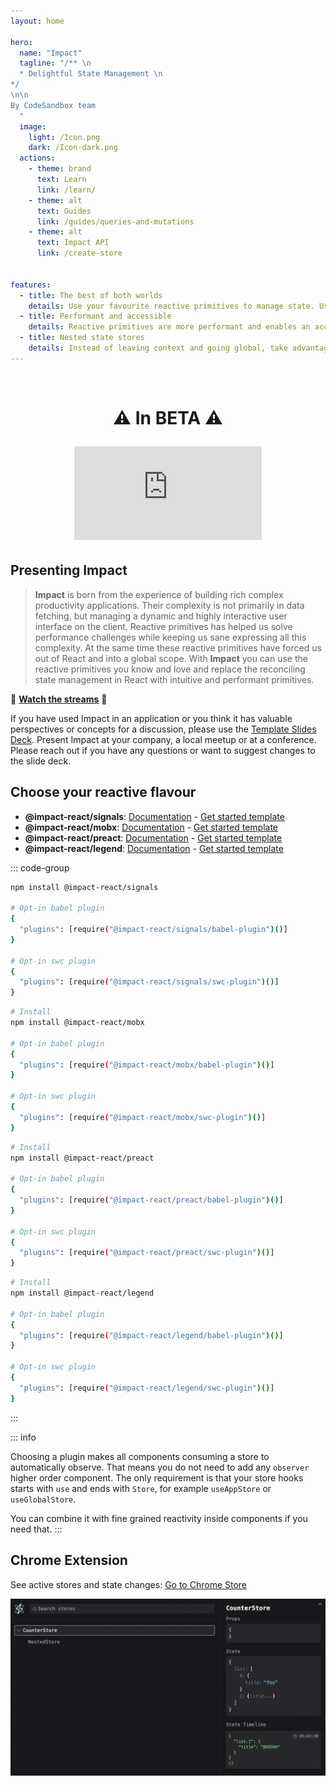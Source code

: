 ```yaml
---
layout: home

hero:
  name: "Impact"
  tagline: "/** \n
  * Delightful State Management \n
*/
\n\n
By CodeSandbox team
  "
  image:
    light: /Icon.png
    dark: /Icon-dark.png
  actions:
    - theme: brand
      text: Learn
      link: /learn/
    - theme: alt
      text: Guides
      link: /guides/queries-and-mutations
    - theme: alt
      text: Impact API
      link: /create-store


features:
  - title: The best of both worlds
    details: Use your favourite reactive primitives to manage state. Use Reacts reconciliation model to manage UI.
  - title: Performant and accessible
    details: Reactive primitives are more performant and enables an accessible developer experience. Automatic observation in components for any reactive primitives
  - title: Nested state stores
    details: Instead of leaving context and going global, take advantage of nested stores and handle state dependencies like a champ.
---
```


<HomeContent>

<br />

<h1 align="center">

:warning: In BETA :warning:

<iframe class="youtube-video" src="https://www.youtube.com/embed/r3r-i9A72-s?si=1eceGkJvtETCLG0O" title="YouTube video player" frameborder="0" allow="accelerometer; autoplay; clipboard-write; encrypted-media; gyroscope; picture-in-picture; web-share" referrerpolicy="strict-origin-when-cross-origin" allowfullscreen></iframe>

</h1>

## Presenting Impact

> **Impact** is born from the experience of building rich complex productivity applications. Their complexity is not primarily in data fetching, but managing a dynamic and highly interactive user interface on the client. Reactive primitives has helped us solve performance challenges while keeping us sane expressing all this complexity. At the same time these reactive primitives have forced us out of React and into a global scope. With **Impact** you can use the reactive primitives you know and love and replace the reconciling state management in React with intuitive and performant primitives.

:popcorn: [**Watch the streams**](https://www.youtube.com/watch?v=QOkulQKkwN8&list=PLvEC9UhRenelvk-yQ8CQdbBHN_DEFC8to) :popcorn:

If you have used Impact in an application or you think it has valuable perspectives or concepts for a discussion, please use the [Template Slides Deck](https://docs.google.com/presentation/d/1pHBW-HxkugtK8Ny1ebj3a_klqu3HzHnSPvbVNw1drnU/edit?usp=sharing). Present Impact at your company, a local meetup or at a conference. Please reach out if you have any questions or want to suggest changes to the slide deck.

## Choose your reactive flavour

- **@impact-react/signals**: [Documentation](./signal) - [Get started template](https://codesandbox.io/p/devbox/impact-signals-6h3gtk)
- **@impact-react/mobx**: [Documentation](https://mobx.js.org/README.html) - [Get started template](https://codesandbox.io/p/devbox/impact-mobx-tzdy8n)
- **@impact-react/preact**: [Documentation](https://preact.com/guide/v10/signals/) - [Get started template](https://codesandbox.io/p/devbox/impact-preact-rpzzk3)
- **@impact-react/legend**: [Documentation](https://legendapp.com/open-source/state/v3/) - [Get started template](https://codesandbox.io/p/devbox/impact-legend-krrvjk)

::: code-group

```sh [signals]
npm install @impact-react/signals

# Opt-in babel plugin
{
  "plugins": [require("@impact-react/signals/babel-plugin")()]
}

# Opt-in swc plugin
{
  "plugins": [require("@impact-react/signals/swc-plugin")()]
}
```

```sh [mobx]
# Install
npm install @impact-react/mobx

# Opt-in babel plugin
{
  "plugins": [require("@impact-react/mobx/babel-plugin")()]
}

# Opt-in swc plugin
{
  "plugins": [require("@impact-react/mobx/swc-plugin")()]
}
```

```sh [preact]
# Install
npm install @impact-react/preact

# Opt-in babel plugin
{
  "plugins": [require("@impact-react/preact/babel-plugin")()]
}

# Opt-in swc plugin
{
  "plugins": [require("@impact-react/preact/swc-plugin")()]
}
```

```sh [legend]
# Install
npm install @impact-react/legend

# Opt-in babel plugin
{
  "plugins": [require("@impact-react/legend/babel-plugin")()]
}

# Opt-in swc plugin
{
  "plugins": [require("@impact-react/legend/swc-plugin")()]
}
```

:::

::: info

Choosing a plugin makes all components consuming a store to automatically observe. That means you do not need to add any `observer` higher order component. The only requirement is that your store hooks starts with `use` and ends with `Store`, for example `useAppStore` or `useGlobalStore`.

You can combine it with fine grained reactivity inside components if you need that.
:::

## Chrome Extension

See active stores and state changes: [Go to Chrome Store](https://chromewebstore.google.com/detail/impact-debugger/ppaccbkhggblkiidlfjcplopflkjbbal)

![debugger](./debugger.png)

</HomeContent>
